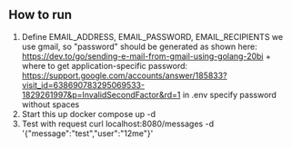 ## How to run
1. Define EMAIL_ADDRESS, EMAIL_PASSWORD, EMAIL_RECIPIENTS we use gmail, so "password" should be generated as shown here: https://dev.to/go/sending-e-mail-from-gmail-using-golang-20bi + where to get application-specific password: https://support.google.com/accounts/answer/185833?visit_id=638690783295069533-1829261997&p=InvalidSecondFactor&rd=1 in .env specify password without spaces
2. Start this up
docker compose up -d
3. Test with request
curl localhost:8080/messages -d '{"message":"test","user":"12me"}'


